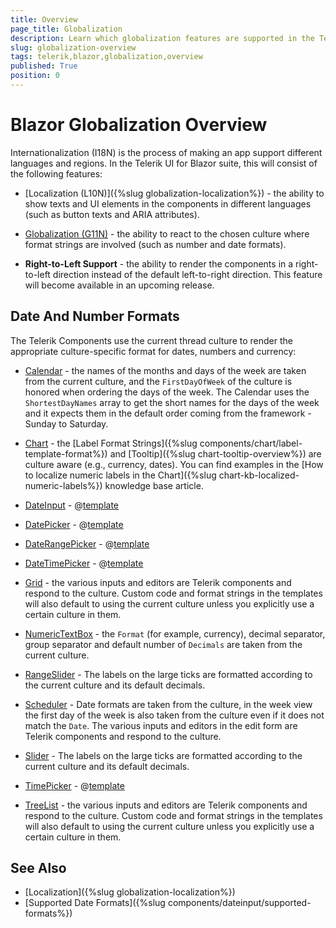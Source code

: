 ```yaml
---
title: Overview
page_title: Globalization
description: Learn which globalization features are supported in the Telerik UI for Blazor components suite.
slug: globalization-overview
tags: telerik,blazor,globalization,overview
published: True
position: 0
---
```


# Blazor Globalization Overview

Internationalization (I18N) is the process of making an app support different languages and regions. In the Telerik UI for Blazor suite, this will consist of the following features:

* [Localization (L10N)]({%slug globalization-localization%}) - the ability to show texts and UI elements in the components in different languages (such as button texts and ARIA attributes).

* [Globalization (G11N)](#date-and-number-formats) - the ability to react to the chosen culture where format strings are involved (such as number and date formats).

* **Right-to-Left Support** - the ability to render the components in a right-to-left direction instead of the default left-to-right direction. This feature will become available in an upcoming release.


## Date And Number Formats

The Telerik Components use the current thread culture to render the appropriate culture-specific format for dates, numbers and currency:

* [Calendar](https://demos.telerik.com/blazor-ui/calendar/globalization) - the names of the months and days of the week are taken from the current culture, and the `FirstDayOfWeek` of the culture is honored when ordering the days of the week. The Calendar uses the  `ShortestDayNames` array to get the short names for the days of the week and it expects them in the default order coming from the framework - Sunday to Saturday.

* [Chart](https://demos.telerik.com/blazor-ui/chart/globalization) - the [Label Format Strings]({%slug components/chart/label-template-format%}) and [Tooltip]({%slug chart-tooltip-overview%}) are culture aware (e.g., currency, dates). You can find examples in the [How to localize numeric labels in the Chart]({%slug chart-kb-localized-numeric-labels%}) knowledge base article.

* [DateInput](https://demos.telerik.com/blazor-ui/dateinput/globalization) - @[template](/_contentTemplates/common/general-info.md#date-format-per-culture)

* [DatePicker](https://demos.telerik.com/blazor-ui/datepicker/globalization) - @[template](/_contentTemplates/common/general-info.md#date-format-per-culture)

* [DateRangePicker](https://demos.telerik.com/blazor-ui/daterangepicker/globalization) - @[template](/_contentTemplates/common/general-info.md#date-format-per-culture)

* [DateTimePicker](https://demos.telerik.com/blazor-ui/datetimepicker/globalization) - @[template](/_contentTemplates/common/general-info.md#date-format-per-culture)

* [Grid](https://demos.telerik.com/blazor-ui/grid/globalization) - the various inputs and editors are Telerik components and respond to the culture. Custom code and format strings in the templates will also default to using the current culture unless you explicitly use a certain culture in them.

* [NumericTextBox](https://demos.telerik.com/blazor-ui/numerictextbox/globalization) - the `Format` (for example, currency), decimal separator, group separator and default number of `Decimals` are taken from the current culture.

* [RangeSlider](https://demos.telerik.com/blazor-ui/rangeslider/globalization) - The labels on the large ticks are formatted according to the current culture and its default decimals.

* [Scheduler](https://demos.telerik.com/blazor-ui/scheduler/globalization) - Date formats are taken from the culture, in the week view the first day of the week is also taken from the culture even if it does not match the `Date`. The various inputs and editors in the edit form are Telerik components and respond to the culture.

* [Slider](https://demos.telerik.com/blazor-ui/slider/globalization) - The labels on the large ticks are formatted according to the current culture and its default decimals.

* [TimePicker](https://demos.telerik.com/blazor-ui/timepicker/globalization) - @[template](/_contentTemplates/common/general-info.md#date-format-per-culture)

* [TreeList](https://demos.telerik.com/blazor-ui/treelist/globalization) - the various inputs and editors are Telerik components and respond to the culture. Custom code and format strings in the templates will also default to using the current culture unless you explicitly use a certain culture in them.

## See Also

  * [Localization]({%slug globalization-localization%})
  * [Supported Date Formats]({%slug components/dateinput/supported-formats%})
